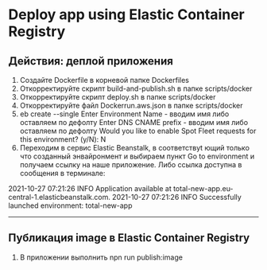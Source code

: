 # Deploy app using Elastic Container Registry

##  Действия: деплой приложения 

1. Создайте Dockerfile в корневой папке Dockerfiles
2. Откорректируйте скрипт build-and-publish.sh в папке scripts/docker
3. Откорректируйте скрипт deploy.sh в папке scripts/docker
4. Откорректируйте файл Dockerrun.aws.json в папке scripts/docker
5. eb create --single
	Enter Environment Name - вводим имя либо оставляем по дефолту
	Enter DNS CNAME prefix - вводим имя либо оставляем по дефолту
	Would you like to enable Spot Fleet requests for this environment? (y/N): N
6. Переходим в сервис Elastic Beanstalk, в соответствуt ющий только что созданный энвайронмент и выбираем пункт Go to environment и получаем ссылку на наше приложение. Либо ссылка доступна в сообщения в терминале:

2021-10-27 07:21:26    INFO    Application available at total-new-app.eu-central-1.elasticbeanstalk.com.
2021-10-27 07:21:26    INFO    Successfully launched environment: total-new-app


------
##  Публикация image в Elastic Container Registry

1. В приложении выполнить npn run publish:image

